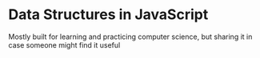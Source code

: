 # Data Structures in JavaScript

Mostly built for learning and practicing computer science, but sharing it in case someone might find it useful
